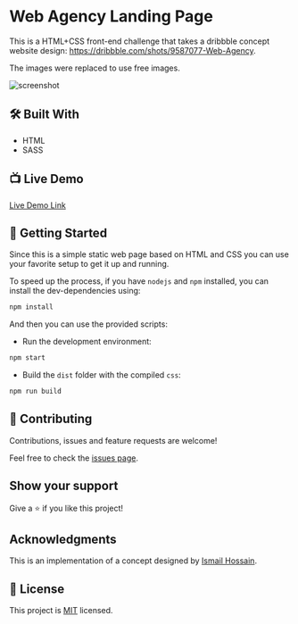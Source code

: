 # Web Agency Landing Page

This is a HTML+CSS front-end challenge that takes a dribbble concept website design: https://dribbble.com/shots/9587077-Web-Agency.

The images were replaced to use free images.

![screenshot](./app_screenshot.png)

## 🛠️ Built With

- HTML
- SASS

## 📺 Live Demo

[Live Demo Link](https://www.mauriciorobayo.com/web-agency-landing-page)

## 🎯 Getting Started

Since this is a simple static web page based on HTML and CSS you can use your favorite setup to get it up and running.

To speed up the process, if you have `nodejs` and `npm` installed, you can install the dev-dependencies using:

```sh
npm install
```

And then you can use the provided scripts:

- Run the development environment:

```sh
npm start
```

- Build the `dist` folder with the compiled `css`:

```sh
npm run build
```

## 🤝 Contributing

Contributions, issues and feature requests are welcome!

Feel free to check the [issues page](issues/).

## Show your support

Give a ⭐️ if you like this project!

## Acknowledgments

This is an implementation of a concept designed by [Ismail Hossain](https://dribbble.com/uiuxismail).

## 📝 License

This project is [MIT](lic.url) licensed.
